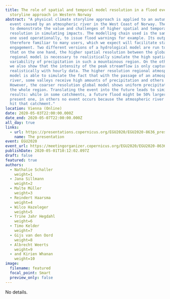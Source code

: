 ```yaml
---
title: The role of spatial and temporal model resolution in a flood event
  storyline approach in Western Norway
abstract: "A physical climate storyline approach is applied to an autumn flood
  event caused by an atmospheric river in the West Coast of Norway. The aim is
  to demonstrate the value and challenges of higher spatial and temporal
  resolution in simulating impacts. The modelling chain used is the same as the
  one used operationally, to issue flood warnings for example. Its output is
  therefore familiar to many users, which we expect will facilitate stakeholder
  engagement. Two different versions of a hydrological model are run to show
  that on the one hand, the higher spatial resolution between the global and
  regional model is necessary to realistically simulate the high spatial
  variability of precipitation in such a mountainous region. On the other hand
  we also show that the intensity of the peak streamflow is only captured
  realistically with hourly data. The higher resolution regional atmospheric
  model is able to simulate the fact that with the passage of an atmospheric
  river, some valleys receive high amounts of precipitation and others not.
  However, the coarser resolution global model shows uniform precipitation in
  the whole region. Translating the event into the future leads to similar
  results: while in some catchments, a future flood might be 50% larger than a
  present one, in others no event occurs because the atmospheric river does not
  hit that catchment."
location: Vienna (Online)
date: 2020-05-03T22:00:00.000Z
date_end: 2020-05-07T22:00:00.000Z
all_day: true
links:
  - url: https://presentations.copernicus.org/EGU2020/EGU2020-8636_presentation.pdf
    name: The presentation
event: EGU2020
event_url: https://meetingorganizer.copernicus.org/EGU2020/EGU2020-8636.html
publishDate: 2020-05-01T10:12:02.097Z
draft: false
featured: true
authors:
  - Nathalie Schaller
    weight=1
  - Jana Sillmann
    weight=2
  - Malte Müller
    weight=3
  - Reindert Haarsma
    weight=4
  - Wilco Hazeleger
    weight=5
  - Trine Jahr Hegdahl
    weight=6
  - Timo Kelder
    weight=7
  - Gijs van den Oord
    weight=8
  - Albrecht Weerts
    weight=9
  - and Kirien Whanan
    weight=10
image:
  filename: featured
  focal_point: Smart
  preview_only: false
---
```

No details.